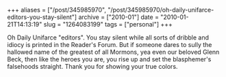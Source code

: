 +++
aliases = ["/post/345985970", "/post/345985970/oh-daily-unifarce-editors-you-stay-silent"]
archive = ["2010-01"]
date = "2010-01-21T14:13:19"
slug = "1264083199"
tags = ["personal"]
+++

Oh Daily Unifarce "editors".  You stay silent while all sorts of dribble
and idiocy is printed in the Reader's Forum.  But if someone dares to
sully the hallowed name of the greatest of all Mormons, yea even our
beloved Glenn Beck, then like the heroes you are, you rise up and set the
blasphemer's falsehoods straight.  Thank you for showing your true colors.
